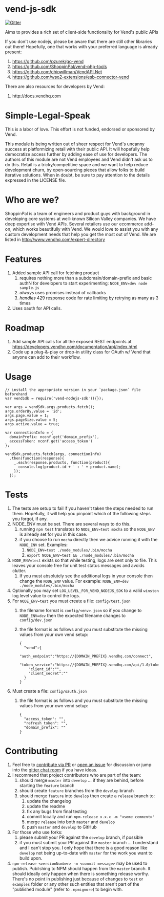 vend-js-sdk
===========

[![Gitter](https://badges.gitter.im/Join%20Chat.svg)](https://gitter.im/ShoppinPal/vend-nodejs-sdk?utm_source=badge&utm_medium=badge&utm_campaign=pr-badge&utm_content=badge)

Aims to provides a rich set of client-side functionality for Vend's public APIs

If you don't use nodejs, please be aware that there are still other libraries out there! Hopefully, one that works with your preferred language is already present:

1. https://github.com/pzurek/go-vend
1. https://github.com/ShoppinPal/vend-php-tools
1. https://github.com/chipwillman/VendAPI.Net
1. https://github.com/wso2-extensions/esb-connector-vend

There are also resources for developers by Vend:

1. http://docs.vendhq.com

Simple-Legal-Speak
==================

This is a labor of love. This effort is not funded, endorsed or sponsored by Vend.

This module is being written out of sheer respect for Vend's uncanny success at platformizing retail with their public API. It will hopefully help democratize access further by adding ease of use for developers. The authors of this module are not Vend employees and Vend didn't ask us to do this. Retail is a tricky/competitive space and we want to help reduce development churn, by open-sourcing pieces that allow folks to build iterative solutions. When in doubt, be sure to pay attention to the details expressed in the LICENSE file.

Who are we?
===========

ShoppinPal is a team of engineers and product guys with background in developing core systems at well-known Silicon Valley companies. We have deep expertise with Vend APIs. Several retailers use our ecommerce add-on, which works beautifully with Vend. We would love to assist you with any custom development needs that help you get the most out of Vend. We are listed in http://www.vendhq.com/expert-directory

Features
========
1. Added sample API call for fetching product
    1. requires nothing more than a subdomain/domain-prefix and basic authN for developers to start experimenting: `NODE_ENV=dev node sample.js`
    1. *always* uses promises instead of callbacks
    1. *handles* 429 response code for rate limiting by retrying as many as 3 times
1. Uses oauth for API calls.

Roadmap
=======

1. Add sample API calls for all the exposed REST endpoints at https://developers.vendhq.com/documentation/api/index.html
1. Code up a plug-&-play or drop-in utility class for OAuth w/ Vend that anyone can add to their workflow.

Usage
=====
```
// install the appropriate version in your `package.json` file beforehand
var vendSdk = require('vend-nodejs-sdk')({}); 

var args = vendSdk.args.products.fetch();
args.orderBy.value = 'id';
args.page.value = 1;
args.pageSize.value = 5;
args.active.value = true;

var connectionInfo = {
  domainPrefix: nconf.get('domain_prefix'),
  accessToken: nconf.get('access_token')
};

vendSdk.products.fetch(args, connectionInfo)
  .then(function(response){
    _.each(response.products, function(product){
      console.log(product.id + ' : ' + product.name);
    });
  });

```

Tests
=====

1. The tests are setup to fail if you haven't taken the steps needed to run them. Hopefully, it will help you pinpoint which of the following steps you forgot, if any.
1. NODE_ENV must be set. There are several ways to do this.
    1. running `npm test` translates to `NODE_ENV=test mocha` so the `NODE_ENV` is already set for you in this case.
    1. if you choose to run `mocha` directly then we advice running it with the `NODE_ENV` set. Examples:
        1. `NODE_ENV=test ./node_modules/.bin/mocha`
        1. `export NODE_ENV=test && ./node_modules/.bin/mocha`
1. `NODE_ENV=test` exists so that while testing, logs are sent only to file. This leaves your console free for unit test status messages and avoids clutter.
    1. If you must absolutely see the additional logs in your console then change the `NODE_ENV` value. For example: `NODE_ENV=dev ./node_modules/.bin/mocha` 
1. Optionally you may set `LOG_LEVEL_FOR_VEND_NODEJS_SDK` to a valid `winston` log level value to control the logs.
1. For `NODE_ENV=test` you must create a file: `config/test.json`
    1. the filename format is `config/<env>.json` so if you change to `NODE_ENV=dev` then the expected filename changes to `config/dev.json`
    1. the file format is as follows and you must substitute the missing values from your own vend setup:

        ```
        {
          "vend":{
            "auth_endpoint":"https://{DOMAIN_PREFIX}.vendhq.com/connect",
            "token_service":"https://{DOMAIN_PREFIX}.vendhq.com/api/1.0/token",
            "client_id":"",
            "client_secret":""
          }
        }
        ```
1. Must create a file: `config/oauth.json`
    1. the file format is as follows and you must substitute the missing values from your own vend setup:

        ```
        {
          "access_token": "",
          "refresh_token": "",
          "domain_prefix": ""
        }
        ```

Contributing
============

1. Feel free to [contribute via PR](https://github.com/ShoppinPal/vend-nodejs-sdk/pulls) or [open an issue](https://github.com/ShoppinPal/vend-nodejs-sdk/issues) for discussion or jump into the [gitter chat room](https://gitter.im/ShoppinPal/vend-nodejs-sdk) if you have ideas.
1. I recommend that project contributors who are part of the team:
    1. should merge `master` into `develop` ... if they are behind, before starting the `feature` branch
    1. should create `feature` branches from the `develop` branch
    1. should merge `feature` into `develop` then create a `release` branch to:
        1. update the changelog
        1. update the readme
        1. fix any bugs from final testing
        1. commit locally and run `npm-release x.x.x -m "<some comment>"`
        1. merge `release` into both `master` and `develop`
        1. push `master` and `develop` to GitHub
1. For those who use forks:
    1. please submit your PR against the `develop` branch, if possible
    1. if you must submit your PR against the `master` branch ... I understand and I can't stop you. I only hope that there is a good reason like `develop` not being up-to-date with `master` for the work you want to build upon.
1. `npm-release <versionNumber> -m <commit message>` may be used to publish. Pubilshing to NPM should happen from the `master` branch. It should ideally only happen when there is something release worthy. There's no point in publishing just because of changes to `test` or `examples` folder or any other such entities that aren't part of the "published module" (refer to `.npmignore`) to begin with.

